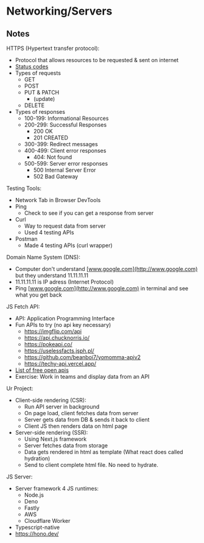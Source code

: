 # Networking/Servers

## Notes

HTTPS (Hypertext transfer protocol):
- Protocol that allows resources to be requested & sent on internet
- [Status codes](https://developer.mozilla.org/en-US/docs/Web/HTTP/Status)
- Types of requests
    - GET
    - POST
    - PUT & PATCH
        - (update)
    - DELETE
- Types of responses
    - 100-199: Informational Resources
    - 200-299: Successful Responses
        - 200 OK
        - 201 CREATED
    - 300-399: Redirect messages
    - 400-499: Client error responses
        - 404: Not found
    - 500-599: Server error responses
        - 500 Internal Server Error
        - 502 Bad Gateway

Testing Tools:
- Network Tab in Browser DevTools
- Ping
    - Check to see if you can get a response from server
- Curl
    - Way to request data from server
    - Used 4 testing APIs
- Postman
    - Made 4 testing APIs (curl wrapper)

Domain Name System (DNS):
- Computer don't understand [www.google.com](http://www.google.com) but they understand 11.11.11.11
- 11.11.11.11 is IP adress (Internet Protocol)
- Ping [www.google.com](http://www.google.com) in terminal and see what you get back

JS Fetch API:
- API: Application Programming Interface
- Fun APIs to try (no api key necessary)
    - https://imgflip.com/api
    - https://api.chucknorris.io/
    - https://pokeapi.co/
    - https://uselessfacts.jsph.pl/
    - https://github.com/beanboi7/yomomma-apiv2
    - https://techy-api.vercel.app/
- [List of free open apis](https://github.com/public-apis/public-apis?tab=readme-ov-file)
- Exercise: Work in teams and display data from an API

Ur Project:
- Client-side rendering (CSR):
    - Run API server in background
    - On page load, client fetches data from server
    - Server gets data from DB & sends it back to client
    - Client JS then renders data on html page
- Server-side rendering (SSR):
    - Using Next.js framework
    - Server fetches data from storage
    - Data gets rendered in html as template (What react does called hydration)
    - Send to client complete html file. No need to hydrate.

JS Server:
- Server framework 4 JS runtimes:
    - Node.js
    - Deno
    - Fastly
    - AWS
    - Cloudflare Worker
- Typescript-native
- https://hono.dev/
